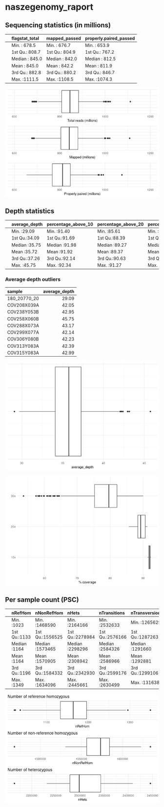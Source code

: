 naszegenomy\_raport
================

## Sequencing statistics (in millions)

|     | flagstat\_total | mapped\_passed | properly.paired\_passed |
|:----|:----------------|:---------------|:------------------------|
|     | Min. : 678.5    | Min. : 676.7   | Min. : 653.9            |
|     | 1st Qu.: 808.7  | 1st Qu.: 804.9 | 1st Qu.: 767.2          |
|     | Median : 845.0  | Median : 842.0 | Median : 812.5          |
|     | Mean : 845.0    | Mean : 842.2   | Mean : 811.9            |
|     | 3rd Qu.: 882.8  | 3rd Qu.: 880.2 | 3rd Qu.: 846.7          |
|     | Max. :1111.5    | Max. :1108.5   | Max. :1074.3            |

![](raport_files/figure-gfm/unnamed-chunk-4-1.png)<!-- -->

## Depth statistics

|     | average\_depth | percentage\_above\_10 | percentage\_above\_20 | percentage\_above\_30 |
|:----|:---------------|:----------------------|:----------------------|:----------------------|
|     | Min. :29.09    | Min. :91.40           | Min. :85.61           | Min. :53.66           |
|     | 1st Qu.:34.09  | 1st Qu.:91.69         | 1st Qu.:88.39         | 1st Qu.:75.23         |
|     | Median :35.75  | Median :91.98         | Median :89.27         | Median :79.58         |
|     | Mean :35.72    | Mean :91.92           | Mean :89.37           | Mean :78.41           |
|     | 3rd Qu.:37.26  | 3rd Qu.:92.14         | 3rd Qu.:90.63         | 3rd Qu.:82.05         |
|     | Max. :45.75    | Max. :92.34           | Max. :91.27           | Max. :90.00           |

### Average depth outliers

| sample         | average\_depth |
|:---------------|---------------:|
| 180\_20770\_20 |          29.09 |
| COV208X039A    |          42.05 |
| COV238Y053B    |          42.95 |
| COV258X060B    |          45.75 |
| COV288X073A    |          43.17 |
| COV299X077A    |          42.14 |
| COV306Y080B    |          42.23 |
| COV313Y083A    |          42.39 |
| COV315Y083A    |          42.99 |

![](raport_files/figure-gfm/unnamed-chunk-7-1.png)<!-- -->

![](raport_files/figure-gfm/unnamed-chunk-8-1.png)<!-- -->

## Per sample count (PSC)

|     | nRefHom      | nNonRefHom      | nHets           | nTransitions    | nTransversions  | nIndels        | average\_depth | nSingletons     | nHapRef   | nHapAlt   | nMissing       |
|:----|:-------------|:----------------|:----------------|:----------------|:----------------|:---------------|:---------------|:----------------|:----------|:----------|:---------------|
|     | Min. :1023   | Min. :1468590   | Min. :2164166   | Min. :2532633   | Min. :1265629   | Min. :797694   | Min. :30.50    | Min. :4596353   | Min. :0   | Min. :0   | Min. :140389   |
|     | 1st Qu.:1133 | 1st Qu.:1556525 | 1st Qu.:2278984 | 1st Qu.:2576166 | 1st Qu.:1287263 | 1st Qu.:807813 | 1st Qu.:35.60  | 1st Qu.:4671882 | 1st Qu.:0 | 1st Qu.:0 | 1st Qu.:148866 |
|     | Median :1164 | Median :1573465 | Median :2298296 | Median :2584326 | Median :1291660 | Median :810671 | Median :37.60  | Median :4686810 | Median :0 | Median :0 | Median :151154 |
|     | Mean :1164   | Mean :1570905   | Mean :2308942   | Mean :2586966   | Mean :1292881   | Mean :810530   | Mean :37.64    | Mean :4690486   | Mean :0   | Mean :0   | Mean :151124   |
|     | 3rd Qu.:1196 | 3rd Qu.:1584332 | 3rd Qu.:2342930 | 3rd Qu.:2599176 | 3rd Qu.:1299106 | 3rd Qu.:813448 | 3rd Qu.:39.20  | 3rd Qu.:4710756 | 3rd Qu.:0 | 3rd Qu.:0 | 3rd Qu.:153601 |
|     | Max. :1349   | Max. :1634096   | Max. :2445661   | Max. :2630499   | Max. :1316387   | Max. :823059   | Max. :47.90    | Max. :4766110   | Max. :0   | Max. :0   | Max. :162078   |

![](raport_files/figure-gfm/unnamed-chunk-9-1.png)<!-- -->
